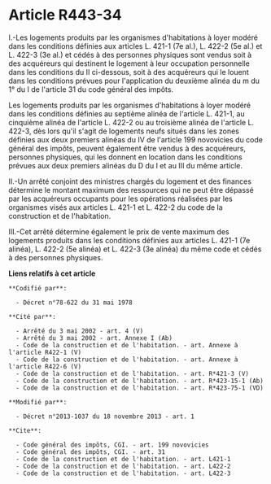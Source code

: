 # Article R443-34

I.-Les logements produits par les organismes d'habitations à loyer modéré dans les conditions définies aux articles L. 421-1
(7e al.), L. 422-2 (5e al.) et L. 422-3 (3e al.) et cédés à des personnes physiques sont vendus soit à des acquéreurs qui
destinent le logement à leur occupation personnelle dans les conditions du II ci-dessous, soit à des acquéreurs qui le louent
dans les conditions prévues pour l'application du deuxième alinéa du m du 1° du I de l'article 31 du code général des
impôts. 

Les logements produits par les organismes d'habitations à loyer modéré dans les conditions définies au septième alinéa de
l'article L. 421-1, au cinquième alinéa de l'article L. 422-2 ou au troisième alinéa de l'article L. 422-3, dès lors qu'il
s'agit de logements neufs situés dans les zones définies aux deux premiers alinéas du IV de l'article 199 novovicies du code
général des impôts, peuvent également être vendus à des acquéreurs, personnes physiques, qui les donnent en location dans les
conditions prévues aux deux premiers alinéas du D du I et au III du même article. 

II.-Un arrêté conjoint des ministres chargés du logement et des finances détermine le montant maximum des ressources qui ne
peut être dépassé par les acquéreurs occupants pour les opérations réalisées par les organismes visés aux articles L. 421-1
et L. 422-2 du code de la construction et de l'habitation. 

III.-Cet arrêté détermine également le prix de vente maximum des logements produits dans les conditions définies aux articles
L. 421-1 (7e alinéa), L. 422-2 (5e alinéa) et L. 422-3 (3e alinéa) du même code et cédés à des personnes physiques.

**Liens relatifs à cet article**

	**Codifié par**:

	  - Décret n°78-622 du 31 mai 1978

	**Cité par**:

	  - Arrêté du 3 mai 2002 - art. 4 (V)
	  - Arrêté du 3 mai 2002 - art. Annexe I (Ab)
	  - Code de la construction et de l'habitation. - art. Annexe à l'article R422-1 (V)
	  - Code de la construction et de l'habitation. - art. Annexe à l'article R422-6 (V)
	  - Code de la construction et de l'habitation. - art. R*421-3 (V)
	  - Code de la construction et de l'habitation. - art. R*423-15-1 (Ab)
	  - Code de la construction et de l'habitation. - art. R*423-75-1 (VD)

	**Modifié par**:

	  - Décret n°2013-1037 du 18 novembre 2013 - art. 1

	**Cite**:

	  - Code général des impôts, CGI. - art. 199 novovicies
	  - Code général des impôts, CGI. - art. 31
	  - Code de la construction et de l'habitation. - art. L421-1
	  - Code de la construction et de l'habitation. - art. L422-2
	  - Code de la construction et de l'habitation. - art. L422-3
